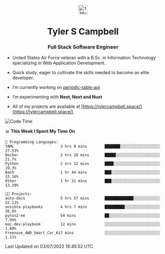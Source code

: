 <p align="center">
<a href="https://www.linkedin.com/in/t36campbell" target="blank"><img align="center" src="https://ik.imagekit.io/t36campbell/Portfolio/linkedin.png.original_m8bbGgPh6.png" alt="t36campbell" height="30" width="30" /></a>
</p>
<h1 align="center">Tyler S Campbell</h1>
<h3 align="center">Full Stack Software Engineer</h3>

* United States Air Force veteran with a B.Sc. in Information Technology specializing in Web Application Development. 

* Quick study, eager to cultivate the skills needed to become an elite developer.

* I’m currently working on [periodic-table-api](https://github.com/t36campbell/periodic-table-api)

* I’m experimenting with **Nest, Next and Nuxt**

* All of my projects are available at [https://tylercampbell.space/](https://tylercampbell.space/)

<!--START_SECTION:waka-->
![Code Time](http://img.shields.io/badge/Code%20Time-1%2C683%20hrs%2028%20mins-blue)

📊 **This Week I Spent My Time On** 

```text
💬 Programming Languages: 
YAML                     3 hrs 8 mins        ███████░░░░░░░░░░░░░░░░░░   27.53% 
Docker                   2 hrs 28 mins       █████░░░░░░░░░░░░░░░░░░░░   21.7% 
Python                   2 hrs 12 mins       ████░░░░░░░░░░░░░░░░░░░░░   19.3% 
Bash                     1 hr 44 mins        ███░░░░░░░░░░░░░░░░░░░░░░   15.16% 
Other                    1 hr 31 mins        ███░░░░░░░░░░░░░░░░░░░░░░   13.39%

🐱‍💻 Projects: 
auto-docs                5 hrs 57 mins       █████████████░░░░░░░░░░░░   52.11% 
ansible-playbooks        4 hrs 7 mins        █████████░░░░░░░░░░░░░░░░   36.0% 
pytos2-ee                54 mins             ██░░░░░░░░░░░░░░░░░░░░░░░   7.94% 
mac-dev-playbook         12 mins             ░░░░░░░░░░░░░░░░░░░░░░░░░   1.88% 
Freenove_4WD_Smart_Car_Ki7 mins              ░░░░░░░░░░░░░░░░░░░░░░░░░   1.11%

```


 Last Updated on 03/07/2022 18:45:52 UTC
<!--END_SECTION:waka-->
